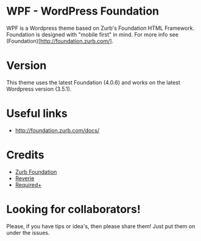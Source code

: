 WPF - WordPress Foundation
==========================
WPF is a Wordpress theme based on Zurb's Foundation HTML Framework. Foundation is designed with "mobile first" in mind. For more info see (Foundation)[http://foundation.zurb.com/].

Version
=======
This theme uses the latest Foundation (4.0.6) and works on the latest Wordpress version (3.5.1).

Useful links
=============
* http://foundation.zurb.com/docs/

Credits
=======
* [Zurb Foundation](http://foundation.zurb.com/)
* [Reverie](http://themefortress.com/reverie/)
* [Required+](http://themes.required.ch/)

Looking for collaborators!
==========================
Please, if you have tips or idea's, then please share them! Just put them on under the issues.